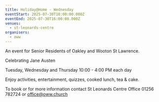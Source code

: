 ```yaml
---
title: Holiday@Home - Wednesday
eventStart: 2025-07-30T10:00:00.000Z
eventEnd: 2025-07-30T16:00:00.000Z
venues:
  - st-leonards-centre
organisers:
  - oww
---
```


An event for Senior Residents of Oakley and Wooton St Lawrence.

Celebrating Jane Austen

Tuesday, Wednesday and Thursday
10:00 - 4:00 PM each day

Enjoy activities, entertainment, quizzes, cooked lunch, tea & cake.

To book or for more information contact
St Leonards Centre Office 01256 782724 or office@oww.church